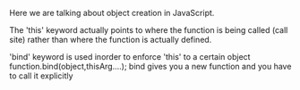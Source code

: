 Here we are talking about object creation in JavaScript.

The 'this' keyword actually points to where the function is being called (call site) rather than
where the function  is actually defined.

'bind' keyword is used inorder to enforce 'this' to a certain object
function.bind(object,thisArg....);
bind gives you a new function and you have to call it explicitly